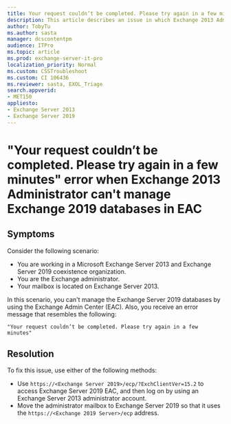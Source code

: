 ```yaml
---
title: Your request couldn’t be completed. Please try again in a few minutes error when Exchange 2013 Administrator can't manage Exchange 2019 databases in EAC
description: This article describes an issue in which Exchange 2013 Administrator can't manage Exchange 2019 databases in EAC. Provides two solutions.
author: TobyTu
ms.author: sasta
manager: dcscontentpm
audience: ITPro 
ms.topic: article 
ms.prod: exchange-server-it-pro
localization_priority: Normal
ms.custom: CSSTroubleshoot
ms.custom: CI 106436
ms.reviewer: sasta, EXOL_Triage
search.appverid: 
- MET150
appliesto:
- Exchange Server 2013
- Exchange Server 2019
---
```


# "Your request couldn’t be completed. Please try again in a few minutes" error when Exchange 2013 Administrator can't manage Exchange 2019 databases in EAC

## Symptoms

Consider the following scenario:

- You are working in a Microsoft Exchange Server 2013 and Exchange Server 2019 coexistence organization.
- You are the Exchange administrator.
- Your mailbox is located on Exchange Server 2013.

In this scenario, you can't manage the Exchange Server 2019 databases by using the Exchange Admin Center (EAC). Also, you receive an error message that resembles the following:

```
"Your request couldn’t be completed. Please try again in a few minutes"
```

## Resolution

To fix this issue, use either of the following methods:

- Use `https://<Exchange Server 2019>/ecp/?ExchClientVer=15.2` to access Exchange Server 2019 EAC, and then log on by using an Exchange Server 2013 administrator account.
- Move the administrator mailbox to Exchange Server 2019 so that it uses the `https://<Exchange 2019 Server>/ecp` address.
